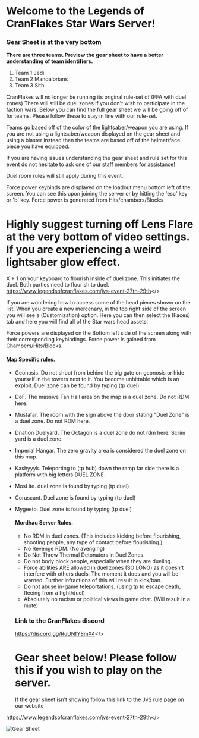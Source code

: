 # Welcome to the **Legends of CranFlakes Star Wars Server!**

### Gear Sheet is at the very bottom

**There are three teams. Preview the gear sheet to have a better understanding of team identifiers.**

1. Team 1 Jedi
2. Team 2 Mandalorians
3. Team 3 Sith

CranFlakes will no longer be running its original rule-set of (FFA with duel zones) There will still be duel zones if you don't wish to participate in the faction wars. Below you can find the full gear sheet we will be going off of for teams. Please follow these to stay in line with our rule-set.

Teams go based off of the color of the lightsaber/weapon you are using. If you are not using a lightsaber/weapon displayed on the gear sheet and using a blaster instead then the teams are based off of the helmet/face piece you have equipped.

If you are having issues understanding the gear sheet and rule set for this event do not hesitate to ask one of our staff members for assistance!

Duel room rules will still apply during this event.

Force power keybinds are displayed on the loadout menu bottom left of the screen. You can see this upon joining the server or by hitting the 'esc' key or 'b' key. Force power is generated from Hits/chambers/Blocks

# Highly suggest turning off Lens Flare at the very bottom of video settings. If you are experiencing a weird lightsaber glow effect.

X + 1 on your keyboard to flourish inside of duel zone. This initiates the duel. Both parties need to flourish to duel.
<a id="CranFlakes website">https://www.legendsofcranflakes.com/jvs-event-27th-29th</>

If you are wondering how to access some of the head pieces shown on the list. When you create a new mercenary, in the top right side of the screen you will see a (Customization) option. Here you can then select the (Faces) tab and here you will find all of the Star wars head assets.

Force powers are displayed on the Bottom left side of the screen along with their corresponding keybindings. Force power is gained from Chambers/Hits/Blocks.

#### Map Specific rules.
- Geonosis. Do not shoot from behind the big gate on geonosis or hide yourself in the towers next to it. You become unhittable which is an exploit. Duel zone can be found by typing (tp duel)
- DoF. The massive Tan Hall area on the map is a duel zone. Do not RDM here.
- Mustafar. The room with the sign above the door stating "Duel Zone" is a duel zone. Do not RDM here.
- Dnation Duelyard. The Octagon is a duel zone do not rdm here. Scrim yard is a duel zone.
- Imperial Hangar. The zero gravity area is considered the duel zone on this map.
- Kashyyyk. Teleporting to (tp hub) down the ramp far side there is a platform with big letters DUEL ZONE.
- MosLite. duel zone is found by typing (tp duel)
- Coruscant. Duel zone is found by typing (tp duel)
- Mygeeto. Duel zone is found by typing (tp duel)

  #### Mordhau Server Rules.
  - No RDM in duel zones. (This includes kicking before flourishing, shooting people, any type of contact before flourishing.)
  - No Revenge RDM. (No avenging)
  - Do Not Throw Thermal Detonators in Duel Zones.
  - Do not body block people, especially when they are dueling.
  - Force abilities ARE allowed in duel zones (SO LONG) as it doesn't interfere with others duels. The moment it does and you will be warned. Further infractions of this will result in kick/ban.
  - Do not abuse in-game teleportations. (using tp to escape death, fleeing from a fight/duel)
  - Absolutely no racism or political views in game chat. (Will result in a mute)

  ### Link to the CranFlakes discord
  <a id="CranFlakes Discord">https://discord.gg/RuUNfY8mX4</>

  # Gear sheet below! Please follow this if you wish to play on the server. 
  If the gear sheet isn't showing follow this link to the JvS rule page on our website

 <a id="JvS Rule Page">https://www.legendsofcranflakes.com/jvs-event-27th-29th</>

![Gear Sheet](https://lh4.googleusercontent.com/CJrF-Hox2IvOBI3k89X-aa4LMTvjNUWZWsC4thgzOQT9xu87mDqDFlj2FLcetzbIlGXa3j5Kl9MSUrBNiFTaqcfGahUoQvx_aER4bPZ60AVe_P6-POfd3VILyVec4D4DOA=w1280)
  
